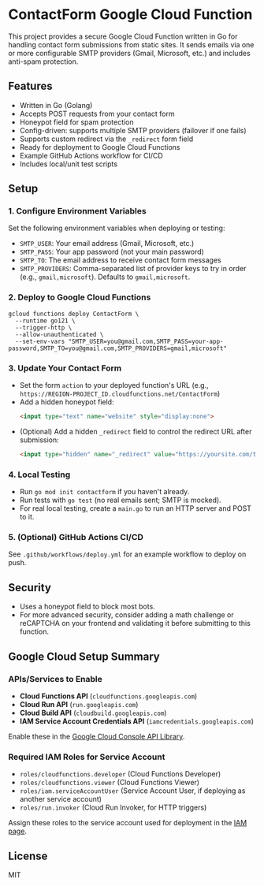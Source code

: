 # ContactForm Google Cloud Function

This project provides a secure Google Cloud Function written in Go for handling contact form submissions from static sites. It sends emails via one or more configurable SMTP providers (Gmail, Microsoft, etc.) and includes anti-spam protection.

## Features
- Written in Go (Golang)
- Accepts POST requests from your contact form
- Honeypot field for spam protection
- Config-driven: supports multiple SMTP providers (failover if one fails)
- Supports custom redirect via the `_redirect` form field
- Ready for deployment to Google Cloud Functions
- Example GitHub Actions workflow for CI/CD
- Includes local/unit test scripts

## Setup

### 1. Configure Environment Variables
Set the following environment variables when deploying or testing:
- `SMTP_USER`: Your email address (Gmail, Microsoft, etc.)
- `SMTP_PASS`: Your app password (not your main password)
- `SMTP_TO`: The email address to receive contact form messages
- `SMTP_PROVIDERS`: Comma-separated list of provider keys to try in order (e.g., `gmail,microsoft`). Defaults to `gmail,microsoft`.

### 2. Deploy to Google Cloud Functions

```
gcloud functions deploy ContactForm \
  --runtime go121 \
  --trigger-http \
  --allow-unauthenticated \
  --set-env-vars "SMTP_USER=you@gmail.com,SMTP_PASS=your-app-password,SMTP_TO=you@gmail.com,SMTP_PROVIDERS=gmail,microsoft"
```

### 3. Update Your Contact Form
- Set the form `action` to your deployed function's URL (e.g., `https://REGION-PROJECT_ID.cloudfunctions.net/ContactForm`)
- Add a hidden honeypot field:
  ```html
  <input type="text" name="website" style="display:none">
  ```
- (Optional) Add a hidden `_redirect` field to control the redirect URL after submission:
  ```html
  <input type="hidden" name="_redirect" value="https://yoursite.com/thank-you">
  ```

### 4. Local Testing
- Run `go mod init contactform` if you haven't already.
- Run tests with `go test` (no real emails sent; SMTP is mocked).
- For real local testing, create a `main.go` to run an HTTP server and POST to it.

### 5. (Optional) GitHub Actions CI/CD
See `.github/workflows/deploy.yml` for an example workflow to deploy on push.

## Security
- Uses a honeypot field to block most bots.
- For more advanced security, consider adding a math challenge or reCAPTCHA on your frontend and validating it before submitting to this function.

## Google Cloud Setup Summary

### APIs/Services to Enable
- **Cloud Functions API** (`cloudfunctions.googleapis.com`)
- **Cloud Run API** (`run.googleapis.com`)
- **Cloud Build API** (`cloudbuild.googleapis.com`)
- **IAM Service Account Credentials API** (`iamcredentials.googleapis.com`)

Enable these in the [Google Cloud Console API Library](https://console.cloud.google.com/apis/library).

### Required IAM Roles for Service Account
- `roles/cloudfunctions.developer` (Cloud Functions Developer)
- `roles/cloudfunctions.viewer` (Cloud Functions Viewer)
- `roles/iam.serviceAccountUser` (Service Account User, if deploying as another service account)
- `roles/run.invoker` (Cloud Run Invoker, for HTTP triggers)

Assign these roles to the service account used for deployment in the [IAM page](https://console.cloud.google.com/iam-admin/iam).

## License
MIT
